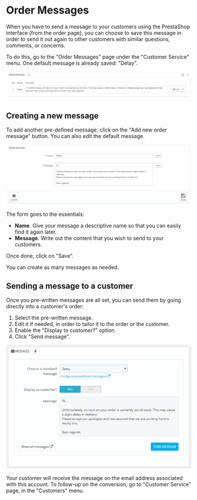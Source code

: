 # Order Messages

When you have to send a message to your customers using the PrestaShop interface \(from the order page\), you can choose to save this message in order to send it out again to other customers with similar questions, comments, or concerns.

To do this, go to the "Order Messages" page under the "Customer Service" menu. One default message is already saved: "Delay".

![](../../../.gitbook/assets/23038637%20%283%29%20%283%29.png)

## Creating a new message <a id="OrderMessages-Creatinganewmessage"></a>

To add another pre-defined message, click on the "Add new order message" button. You can also edit the default message.

![](../../../.gitbook/assets/23038638%20%283%29%20%283%29%20%282%29.png)

The form goes to the essentials:

* **Name**. Give your message a descriptive name so that you can easily find it again later.
* **Message**. Write out the content that you wish to send to your customers.

Once done, click on "Save".

You can create as many messages as needed.

## Sending a message to a customer <a id="OrderMessages-Sendingamessagetoacustomer"></a>

Once you pre-written messages are all set, you can send them by going directly into a customer's order:

1. Select the pre-written message.
2. Edit it if needed, in order to tailor it to the order or the customer.
3. Enable the "Display to customer?" option.
4. Click "Send message".

![](../../../.gitbook/assets/39125026%20%283%29%20%283%29%20%282%29.png)

Your customer will receive the message on the email address associated with this account. To follow-up on the conversion, go to "Customer Service" page, in the "Customers" menu.

